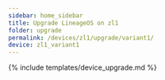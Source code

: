 ```yaml
---
sidebar: home_sidebar
title: Upgrade LineageOS on zl1
folder: upgrade
permalink: /devices/zl1/upgrade/variant1/
device: zl1_variant1
---
```

{% include templates/device_upgrade.md %}
